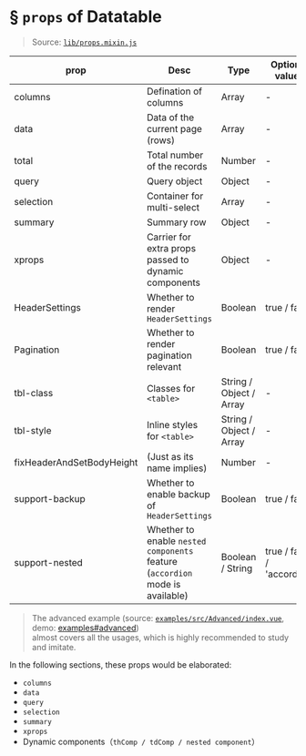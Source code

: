 # § `props` of Datatable

> Source: [`lib/props.mixin.js`](https://github.com/OneWayTech/vue2-datatable/blob/master/lib/props.mixin.js)

| prop | Desc | Type | Optional values | Default value | Required |
|---|---|---|---|---|---|
| columns | Defination of columns | Array | - | - | Y |
| data | Data of the current page (rows) | Array | - | - | Y |
| total | Total number of the records | Number | - | - | Y |
| query | Query object | Object | - | - | Y |
| selection | Container for multi-select | Array | - | - | N |
| summary | Summary row | Object | - | - | N |
| xprops | Carrier for extra props passed to dynamic components | Object | - | - | N |
| HeaderSettings | Whether to render `HeaderSettings` | Boolean | true / false | true | N |
| Pagination | Whether to render pagination relevant | Boolean | true / false | true | N |
| tbl-class | Classes for `<table>` | String / Object / Array | - | - | N |
| tbl-style | Inline styles for `<table>` | String / Object / Array | - | - | N |
| fixHeaderAndSetBodyHeight | (Just as its name implies) | Number | - | - | N |
| support-backup | Whether to enable backup of `HeaderSettings` | Boolean | true / false | false | N |
| support-nested | Whether to enable `nested components` feature (`accordion` mode is available) | Boolean / String | true / false / 'accordion' | false | N |

> The advanced example (source: [`examples/src/Advanced/index.vue`](https://github.com/OneWayTech/vue2-datatable/blob/master/examples/src/Advanced/index.vue), demo: [examples#advanced](https://OneWayTech.github.io/vue2-datatable/examples/dist#advanced))  
> almost covers all the usages, which is highly recommended to study and imitate.

In the following sections, these props would be elaborated:  

* `columns`
* `data`
* `query`
* `selection`
* `summary`
* `xprops`
* Dynamic components（`thComp / tdComp / nested component`）

